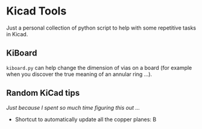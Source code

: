 # Kicad Tools

Just a personal collection of python script to help with some repetitive tasks in Kicad.


## KiBoard

`kiboard.py` can help change the dimension of vias on a board (for example when you discover the true meaning of an annular ring ...).


## Random KiCad tips

_Just because I spent so much time figuring this out ..._

* Shortcut to automatically update all the copper planes: B
